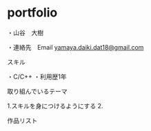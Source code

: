 # portfolio
・山谷　大樹

・連絡先　Email yamaya.daiki.dat18@gmail.com

スキル

・C/C++
  ・利用歴1年
  
 取り組んでいるテーマ
 
  1.スキルを身につけるようにする
  2.
  
作品リスト
  
